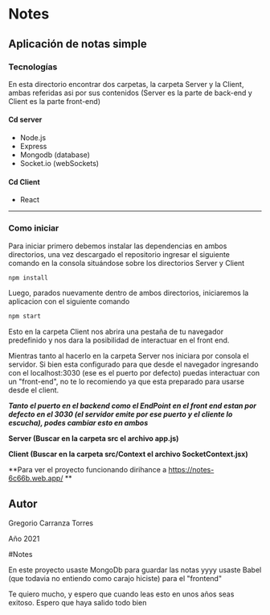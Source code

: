 # Notes

## Aplicación de notas simple

### Tecnologías

En esta directorio encontrar dos carpetas, la carpeta Server y la Client, ambas referidas asi por sus contenidos (Server es la parte de back-end y Client es la parte front-end)

####  Cd server

- Node.js 
- Express
- Mongodb (database)
- Socket.io (webSockets)

#### Cd Client

- React

---------------------------------------------------------------------------

### Como iniciar

Para iniciar primero debemos instalar las dependencias en ambos directorios, una vez descargado el repositorio ingresar el siguiente comando en la consola situándose sobre los directorios Server y Client

```js
npm install
```

Luego, parados nuevamente dentro de ambos directorios, iniciaremos la aplicacion con el siguiente comando 

```js
npm start
```

Esto en la carpeta Client nos abrira una pestaña de tu navegador predefinido y nos dara la posibilidad de interactuar en el front end.

Mientras tanto al hacerlo en la carpeta Server nos iniciara por consola el servidor. Si bien esta configurado para que desde el navegador ingresando con el localhost:3030 (ese es el puerto por defecto) puedas interactuar con un "front-end", no te lo recomiendo ya que esta preparado para usarse desde el client.

***Tanto el puerto en el backend como el EndPoint en el front end estan por defecto en el 3030 (el servidor emite por ese puerto y el cliente lo escucha), podes cambiar esto en ambos***

**Server (Buscar en la carpeta src el archivo app.js)**

**Client (Buscar en la carpeta src/Context el archivo SocketContext.jsx)**


**Para ver el proyecto funcionando dirihance a https://notes-6c66b.web.app/ **
## Autor

Gregorio Carranza Torres

Año 2021 

#Notes

En este proyecto usaste MongoDb para guardar las notas yyyy usaste Babel (que todavia no entiendo como carajo hiciste) para el "frontend"

Te quiero mucho, y espero que cuando leas esto en unos años seas exitoso. Espero que haya salido todo bien
